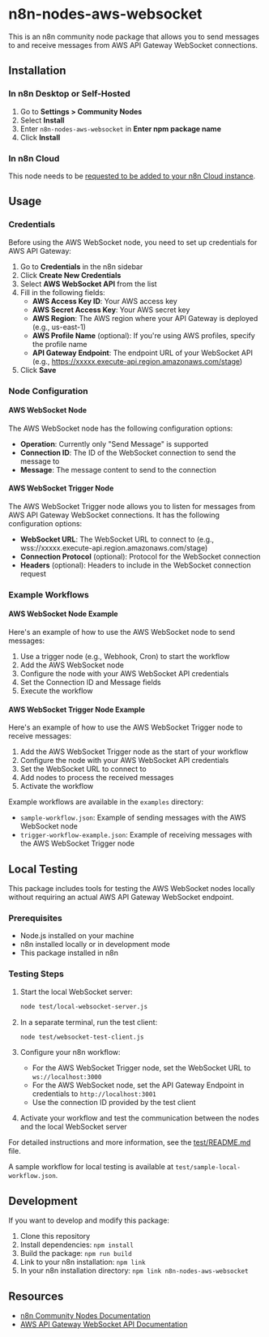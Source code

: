 # n8n-nodes-aws-websocket

This is an n8n community node package that allows you to send messages to and receive messages from AWS API Gateway WebSocket connections.

## Installation

### In n8n Desktop or Self-Hosted

1. Go to **Settings > Community Nodes**
2. Select **Install**
3. Enter `n8n-nodes-aws-websocket` in **Enter npm package name**
4. Click **Install**

### In n8n Cloud

This node needs to be [requested to be added to your n8n Cloud instance](https://docs.n8n.io/integrations/community-nodes/installation/cloud/).

## Usage

### Credentials

Before using the AWS WebSocket node, you need to set up credentials for AWS API Gateway:

1. Go to **Credentials** in the n8n sidebar
2. Click **Create New Credentials**
3. Select **AWS WebSocket API** from the list
4. Fill in the following fields:
   - **AWS Access Key ID**: Your AWS access key
   - **AWS Secret Access Key**: Your AWS secret key
   - **AWS Region**: The AWS region where your API Gateway is deployed (e.g., us-east-1)
   - **AWS Profile Name** (optional): If you're using AWS profiles, specify the profile name
   - **API Gateway Endpoint**: The endpoint URL of your WebSocket API (e.g., https://xxxxx.execute-api.region.amazonaws.com/stage)
5. Click **Save**

### Node Configuration

#### AWS WebSocket Node

The AWS WebSocket node has the following configuration options:

- **Operation**: Currently only "Send Message" is supported
- **Connection ID**: The ID of the WebSocket connection to send the message to
- **Message**: The message content to send to the connection

#### AWS WebSocket Trigger Node

The AWS WebSocket Trigger node allows you to listen for messages from AWS API Gateway WebSocket connections. It has the following configuration options:

- **WebSocket URL**: The WebSocket URL to connect to (e.g., wss://xxxxx.execute-api.region.amazonaws.com/stage)
- **Connection Protocol** (optional): Protocol for the WebSocket connection
- **Headers** (optional): Headers to include in the WebSocket connection request

### Example Workflows

#### AWS WebSocket Node Example

Here's an example of how to use the AWS WebSocket node to send messages:

1. Use a trigger node (e.g., Webhook, Cron) to start the workflow
2. Add the AWS WebSocket node
3. Configure the node with your AWS WebSocket API credentials
4. Set the Connection ID and Message fields
5. Execute the workflow

#### AWS WebSocket Trigger Node Example

Here's an example of how to use the AWS WebSocket Trigger node to receive messages:

1. Add the AWS WebSocket Trigger node as the start of your workflow
2. Configure the node with your AWS WebSocket API credentials
3. Set the WebSocket URL to connect to
4. Add nodes to process the received messages
5. Activate the workflow

Example workflows are available in the `examples` directory:
- `sample-workflow.json`: Example of sending messages with the AWS WebSocket node
- `trigger-workflow-example.json`: Example of receiving messages with the AWS WebSocket Trigger node

## Local Testing

This package includes tools for testing the AWS WebSocket nodes locally without requiring an actual AWS API Gateway WebSocket endpoint.

### Prerequisites

- Node.js installed on your machine
- n8n installed locally or in development mode
- This package installed in n8n

### Testing Steps

1. Start the local WebSocket server:
   ```bash
   node test/local-websocket-server.js
   ```

2. In a separate terminal, run the test client:
   ```bash
   node test/websocket-test-client.js
   ```

3. Configure your n8n workflow:
   - For the AWS WebSocket Trigger node, set the WebSocket URL to `ws://localhost:3000`
   - For the AWS WebSocket node, set the API Gateway Endpoint in credentials to `http://localhost:3001`
   - Use the connection ID provided by the test client

4. Activate your workflow and test the communication between the nodes and the local WebSocket server

For detailed instructions and more information, see the [test/README.md](test/README.md) file.

A sample workflow for local testing is available at `test/sample-local-workflow.json`.

## Development

If you want to develop and modify this package:

1. Clone this repository
2. Install dependencies: `npm install`
3. Build the package: `npm run build`
4. Link to your n8n installation: `npm link`
5. In your n8n installation directory: `npm link n8n-nodes-aws-websocket`

## Resources

- [n8n Community Nodes Documentation](https://docs.n8n.io/integrations/community-nodes/)
- [AWS API Gateway WebSocket API Documentation](https://docs.aws.amazon.com/apigateway/latest/developerguide/apigateway-websocket-api.html)

